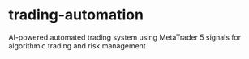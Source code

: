 # trading-automation
AI-powered automated trading system using MetaTrader 5 signals for algorithmic trading and risk management
